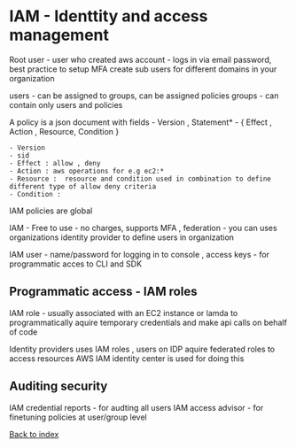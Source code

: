 # IAM - Identtity and access management

Root user - user who created aws account - logs in via email password, best practice to setup MFA
create sub users for different domains in your organization

users - can be assigned to groups, can be assigned policies
groups - can contain only users and policies

A policy is a json document  with fields - Version , Statement* - { Effect , Action , Resource, Condition }

    - Version
    - sid
    - Effect : allow , deny
    - Action : aws operations for e.g ec2:*
    - Resource :  resource and condition used in combination to define different type of allow deny criteria
    - Condition :


IAM policies are global

IAM - Free to use - no charges, supports MFA , federation - you can uses organizations identity provider to define users in organization

IAM user - name/password for logging in to console , access keys - for programmatic acces to CLI and SDK

## Programmatic access - IAM roles

IAM role - usually associated with an EC2 instance or lamda to programmatically aquire temporary credentials and make api calls on behalf of code

Identity providers uses IAM roles , users on IDP aquire federated roles to access resources
AWS IAM identity center is used for doing this

## Auditing security

IAM credential reports - for audting all users
IAM access advisor  - for finetuning policies at user/group level 


[Back to index](index.md)
